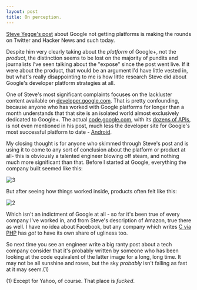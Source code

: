 ```yaml
---
layout: post
title: On perception.
---
```

[1]: https://plus.google.com/112678702228711889851/posts/eVeouesvaVX
[2]: /img/2011-10-12/iStock_000006115351Small.jpg
[3]: /img/2011-10-12/iStock_000014058131Small.jpg
[4]: http://code.google.com/more/
[5]: http://developer.android.com
[6]: http://developer.google.com
[7]: http://code.google.com
[8]: https://github.com/facebook/hiphop-php

[Steve Yegge's post][1] about Google not getting platforms is making the rounds
on Twitter and Hacker News and such today. 

Despite him very clearly taking about the *platform* of Google+, not the
*product*, the distinction seems to be lost on the majority of pundits and
journalists I've seen talking about the "expose" since the post went live.
If it were about the product, that would be an argument I'd have little vested
in, but what's really disappointing to me is how little research Steve did
about Google's developer platform strategies at all.

One of Steve's most significant complaints focuses on the lackluster content
available on [developer.google.com][6].  That is pretty confounding, because 
anyone who has worked with Google platforms for longer than a month understands
that that site is an isolated world almost exclusively dedicated to Google+.
The actual [code.google.com][7], with its [dozens of APIs][4],
is not even mentioned in his post, much 
less the developer site for Google's most successful platform to date - 
[Android][5]. 

My closing thought is for anyone who skimmed through Steve's post and is using
it to come to any sort of conclusion about the platform or product at all- this
is obviously a talented engineer blowing off steam, and nothing much more
significant than that. Before I started at Google, everything the company
built seemed like this:

![3]

But after seeing how things worked inside, products often felt like this:

![2] 

Which isn't an indictment of Google at all - so far it's been true of
every company I've worked in, and from Steve's description of Amazon, true
there as well.  I have no idea about Facebook, but any company which writes
[C via PHP][8] has *got* to have its own share of ugliness too.

So next time you see an engineer write a big ranty post about a tech company
consider that it's probably written by someone who has been looking at
the code equivalent of the latter image for a long, long time.  It may not
be all sunshine and roses, but the sky *probably* isn't falling as fast at it
may seem.(1)

(1) Except for Yahoo, of course.  That place is *fucked*.

